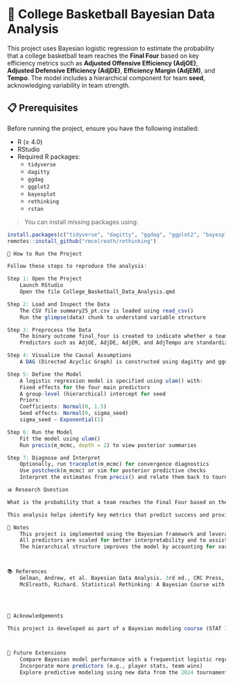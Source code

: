 # 🏀 College Basketball Bayesian Data Analysis

This project uses Bayesian logistic regression to estimate the probability that a college basketball team reaches the **Final Four** based on key efficiency metrics such as **Adjusted Offensive Efficiency (AdjOE)**, **Adjusted Defensive Efficiency (AdjDE)**, **Efficiency Margin (AdjEM)**, and **Tempo**. The model includes a hierarchical component for team **seed**, acknowledging variability in team strength.

## 📋 Prerequisites

Before running the project, ensure you have the following installed:

- R (≥ 4.0)
- RStudio
- Required R packages:
  - `tidyverse`
  - `dagitty`
  - `ggdag`
  - `ggplot2`
  - `bayesplot`
  - `rethinking`
  - `rstan`

> You can install missing packages using:

```r
install.packages(c("tidyverse", "dagitty", "ggdag", "ggplot2", "bayesplot"))
remotes::install_github("rmcelreath/rethinking")

🚀 How to Run the Project

Follow these steps to reproduce the analysis:

Step 1: Open the Project
	Launch RStudio
	Open the file College_Basketball_Data_Analysis.qmd

Step 2: Load and Inspect the Data
	The CSV file summary25_pt.csv is loaded using read_csv()
	Run the glimpse(data) chunk to understand variable structure

Step 3: Preprocess the Data
	The binary outcome final_four is created to indicate whether a team reached the Final Four
	Predictors such as AdjOE, AdjDE, AdjEM, and AdjTempo are standardized using scale()

Step 4: Visualize the Causal Assumptions
	A DAG (Directed Acyclic Graph) is constructed using dagitty and ggdag to clarify variable relationships

Step 5: Define the Model
	A logistic regression model is specified using ulam() with:
	Fixed effects for the four main predictors
	A group-level (hierarchical) intercept for seed
	Priors:
	Coefficients: Normal(0, 1.5)
	Seed effects: Normal(0, sigma_seed)
	sigma_seed ~ Exponential(1)

Step 6: Run the Model
	Fit the model using ulam()
	Run precis(m_mcmc, depth = 2) to view posterior summaries

Step 7: Diagnose and Interpret
	Optionally, run traceplot(m_mcmc) for convergence diagnostics
	Use postcheck(m_mcmc) or sim for posterior predictive checks
	Interpret the estimates from precis() and relate them back to tournament performance

📊 Research Question

What is the probability that a team reaches the Final Four based on their adjusted offensive and defensive efficiency?

This analysis helps identify key metrics that predict success and provides insights useful for fans, analysts, and sports statisticians.

📌 Notes
	This project is implemented using the Bayesian framework and leverages ulam() from the rethinking package.
	All predictors are scaled for better interpretability and to assist in prior selection.
	The hierarchical structure improves the model by accounting for variability across seed rankings.



📚 References
	Gelman, Andrew, et al. Bayesian Data Analysis. 3rd ed., CRC Press, 2013.
	McElreath, Richard. Statistical Rethinking: A Bayesian Course with Examples in R and Stan. 2nd ed., CRC Press, 2020.
  



🤝 Acknowledgements

This project is developed as part of a Bayesian modeling course (STAT 341). Special thanks to the instructor and course materials for guidance.



🔁 Future Extensions
	Compare Bayesian model performance with a frequentist logistic regression
	Incorporate more predictors (e.g., player stats, team wins)
	Explore predictive modeling using new data from the 2024 tournament
